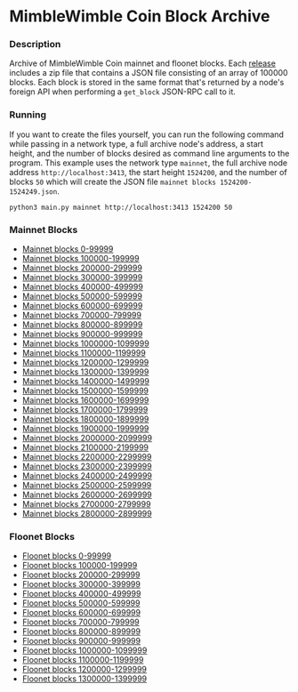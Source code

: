 # MimbleWimble Coin Block Archive

### Description
Archive of MimbleWimble Coin mainnet and floonet blocks. Each [release](https://github.com/NicolasFlamel1/MimbleWimble-Coin-Block-Archive/releases) includes a zip file that contains a JSON file consisting of an array of 100000 blocks. Each block is stored in the same format that's returned by a node's foreign API when performing a `get_block` JSON-RPC call to it.

### Running
If you want to create the files yourself, you can run the following command while passing in a network type, a full archive node's address, a start height, and the number of blocks desired as command line arguments to the program. This example uses the network type `mainnet`, the full archive node address `http://localhost:3413`, the start height `1524200`, and the number of blocks `50` which will create the JSON file `mainnet blocks 1524200-1524249.json`.
```
python3 main.py mainnet http://localhost:3413 1524200 50
```

### Mainnet Blocks
* [Mainnet blocks 0-99999](https://github.com/NicolasFlamel1/MimbleWimble-Coin-Block-Archive/releases/download/Mainnet_Blocks_0-99999/mainnet_blocks_0-99999.zip)
* [Mainnet blocks 100000-199999](https://github.com/NicolasFlamel1/MimbleWimble-Coin-Block-Archive/releases/download/Mainnet_Blocks_100000-199999/mainnet_blocks_100000-199999.zip)
* [Mainnet blocks 200000-299999](https://github.com/NicolasFlamel1/MimbleWimble-Coin-Block-Archive/releases/download/Mainnet_Blocks_200000-299999/mainnet_blocks_200000-299999.zip)
* [Mainnet blocks 300000-399999](https://github.com/NicolasFlamel1/MimbleWimble-Coin-Block-Archive/releases/download/Mainnet_Blocks_300000-399999/mainnet_blocks_300000-399999.zip)
* [Mainnet blocks 400000-499999](https://github.com/NicolasFlamel1/MimbleWimble-Coin-Block-Archive/releases/download/Mainnet_Blocks_400000-499999/mainnet_blocks_400000-499999.zip)
* [Mainnet blocks 500000-599999](https://github.com/NicolasFlamel1/MimbleWimble-Coin-Block-Archive/releases/download/Mainnet_Blocks_500000-599999/mainnet_blocks_500000-599999.zip)
* [Mainnet blocks 600000-699999](https://github.com/NicolasFlamel1/MimbleWimble-Coin-Block-Archive/releases/download/Mainnet_Blocks_600000-699999/mainnet_blocks_600000-699999.zip)
* [Mainnet blocks 700000-799999](https://github.com/NicolasFlamel1/MimbleWimble-Coin-Block-Archive/releases/download/Mainnet_Blocks_700000-799999/mainnet_blocks_700000-799999.zip)
* [Mainnet blocks 800000-899999](https://github.com/NicolasFlamel1/MimbleWimble-Coin-Block-Archive/releases/download/Mainnet_Blocks_800000-899999/mainnet_blocks_800000-899999.zip)
* [Mainnet blocks 900000-999999](https://github.com/NicolasFlamel1/MimbleWimble-Coin-Block-Archive/releases/download/Mainnet_Blocks_900000-999999/mainnet_blocks_900000-999999.zip)
* [Mainnet blocks 1000000-1099999](https://github.com/NicolasFlamel1/MimbleWimble-Coin-Block-Archive/releases/download/Mainnet_Blocks_1000000-1099999/mainnet_blocks_1000000-1099999.zip)
* [Mainnet blocks 1100000-1199999](https://github.com/NicolasFlamel1/MimbleWimble-Coin-Block-Archive/releases/download/Mainnet_Blocks_1100000-1199999/mainnet_blocks_1100000-1199999.zip)
* [Mainnet blocks 1200000-1299999](https://github.com/NicolasFlamel1/MimbleWimble-Coin-Block-Archive/releases/download/Mainnet_Blocks_1200000-1299999/mainnet_blocks_1200000-1299999.zip)
* [Mainnet blocks 1300000-1399999](https://github.com/NicolasFlamel1/MimbleWimble-Coin-Block-Archive/releases/download/Mainnet_Blocks_1300000-1399999/mainnet_blocks_1300000-1399999.zip)
* [Mainnet blocks 1400000-1499999](https://github.com/NicolasFlamel1/MimbleWimble-Coin-Block-Archive/releases/download/Mainnet_Blocks_1400000-1499999/mainnet_blocks_1400000-1499999.zip)
* [Mainnet blocks 1500000-1599999](https://github.com/NicolasFlamel1/MimbleWimble-Coin-Block-Archive/releases/download/Mainnet_Blocks_1500000-1599999/mainnet_blocks_1500000-1599999.zip)
* [Mainnet blocks 1600000-1699999](https://github.com/NicolasFlamel1/MimbleWimble-Coin-Block-Archive/releases/download/Mainnet_Blocks_1600000-1699999/mainnet_blocks_1600000-1699999.zip)
* [Mainnet blocks 1700000-1799999](https://github.com/NicolasFlamel1/MimbleWimble-Coin-Block-Archive/releases/download/Mainnet_Blocks_1700000-1799999/mainnet_blocks_1700000-1799999.zip)
* [Mainnet blocks 1800000-1899999](https://github.com/NicolasFlamel1/MimbleWimble-Coin-Block-Archive/releases/download/Mainnet_Blocks_1800000-1899999/mainnet_blocks_1800000-1899999.zip)
* [Mainnet blocks 1900000-1999999](https://github.com/NicolasFlamel1/MimbleWimble-Coin-Block-Archive/releases/download/Mainnet_Blocks_1900000-1999999/mainnet_blocks_1900000-1999999.zip)
* [Mainnet blocks 2000000-2099999](https://github.com/NicolasFlamel1/MimbleWimble-Coin-Block-Archive/releases/download/Mainnet_Blocks_2000000-2099999/mainnet_blocks_2000000-2099999.zip)
* [Mainnet blocks 2100000-2199999](https://github.com/NicolasFlamel1/MimbleWimble-Coin-Block-Archive/releases/download/Mainnet_Blocks_2100000-2199999/mainnet_blocks_2100000-2199999.zip)
* [Mainnet blocks 2200000-2299999](https://github.com/NicolasFlamel1/MimbleWimble-Coin-Block-Archive/releases/download/Mainnet_Blocks_2200000-2299999/mainnet_blocks_2200000-2299999.zip)
* [Mainnet blocks 2300000-2399999](https://github.com/NicolasFlamel1/MimbleWimble-Coin-Block-Archive/releases/download/Mainnet_Blocks_2300000-2399999/mainnet_blocks_2300000-2399999.zip)
* [Mainnet blocks 2400000-2499999](https://github.com/NicolasFlamel1/MimbleWimble-Coin-Block-Archive/releases/download/Mainnet_Blocks_2400000-2499999/mainnet_blocks_2400000-2499999.zip)
* [Mainnet blocks 2500000-2599999](https://github.com/NicolasFlamel1/MimbleWimble-Coin-Block-Archive/releases/download/Mainnet_Blocks_2500000-2599999/mainnet_blocks_2500000-2599999.zip)
* [Mainnet blocks 2600000-2699999](https://github.com/NicolasFlamel1/MimbleWimble-Coin-Block-Archive/releases/download/Mainnet_Blocks_2600000-2699999/mainnet_blocks_2600000-2699999.zip)
* [Mainnet blocks 2700000-2799999](https://github.com/NicolasFlamel1/MimbleWimble-Coin-Block-Archive/releases/download/Mainnet_Blocks_2700000-2799999/mainnet_blocks_2700000-2799999.zip)
* [Mainnet blocks 2800000-2899999](https://github.com/NicolasFlamel1/MimbleWimble-Coin-Block-Archive/releases/download/Mainnet_Blocks_2800000-2899999/mainnet_blocks_2800000-2899999.zip)

### Floonet Blocks
* [Floonet blocks 0-99999](https://github.com/NicolasFlamel1/MimbleWimble-Coin-Block-Archive/releases/download/Floonet_Blocks_0-99999/floonet_blocks_0-99999.zip)
* [Floonet blocks 100000-199999](https://github.com/NicolasFlamel1/MimbleWimble-Coin-Block-Archive/releases/download/Floonet_Blocks_100000-199999/floonet_blocks_100000-199999.zip)
* [Floonet blocks 200000-299999](https://github.com/NicolasFlamel1/MimbleWimble-Coin-Block-Archive/releases/download/Floonet_Blocks_200000-299999/floonet_blocks_200000-299999.zip)
* [Floonet blocks 300000-399999](https://github.com/NicolasFlamel1/MimbleWimble-Coin-Block-Archive/releases/download/Floonet_Blocks_300000-399999/floonet_blocks_300000-399999.zip)
* [Floonet blocks 400000-499999](https://github.com/NicolasFlamel1/MimbleWimble-Coin-Block-Archive/releases/download/Floonet_Blocks_400000-499999/floonet_blocks_400000-499999.zip)
* [Floonet blocks 500000-599999](https://github.com/NicolasFlamel1/MimbleWimble-Coin-Block-Archive/releases/download/Floonet_Blocks_500000-599999/floonet_blocks_500000-599999.zip)
* [Floonet blocks 600000-699999](https://github.com/NicolasFlamel1/MimbleWimble-Coin-Block-Archive/releases/download/Floonet_Blocks_600000-699999/floonet_blocks_600000-699999.zip)
* [Floonet blocks 700000-799999](https://github.com/NicolasFlamel1/MimbleWimble-Coin-Block-Archive/releases/download/Floonet_Blocks_700000-799999/floonet_blocks_700000-799999.zip)
* [Floonet blocks 800000-899999](https://github.com/NicolasFlamel1/MimbleWimble-Coin-Block-Archive/releases/download/Floonet_Blocks_800000-899999/floonet_blocks_800000-899999.zip)
* [Floonet blocks 900000-999999](https://github.com/NicolasFlamel1/MimbleWimble-Coin-Block-Archive/releases/download/Floonet_Blocks_900000-999999/floonet_blocks_900000-999999.zip)
* [Floonet blocks 1000000-1099999](https://github.com/NicolasFlamel1/MimbleWimble-Coin-Block-Archive/releases/download/Floonet_Blocks_1000000-1099999/floonet_blocks_1000000-1099999.zip)
* [Floonet blocks 1100000-1199999](https://github.com/NicolasFlamel1/MimbleWimble-Coin-Block-Archive/releases/download/Floonet_Blocks_1100000-1199999/floonet_blocks_1100000-1199999.zip)
* [Floonet blocks 1200000-1299999](https://github.com/NicolasFlamel1/MimbleWimble-Coin-Block-Archive/releases/download/Floonet_Blocks_1200000-1299999/floonet_blocks_1200000-1299999.zip)
* [Floonet blocks 1300000-1399999](https://github.com/NicolasFlamel1/MimbleWimble-Coin-Block-Archive/releases/download/Floonet_Blocks_1300000-1399999/floonet_blocks_1300000-1399999.zip)
